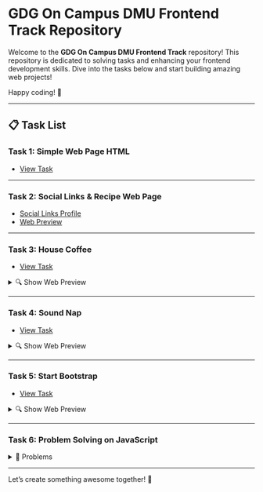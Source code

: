 # GDG On Campus DMU Frontend Track Repository

Welcome to the **GDG On Campus DMU Frontend Track** repository! This repository is dedicated to solving tasks and enhancing your frontend development skills. Dive into the tasks below and start building amazing web projects!

Happy coding! 🚀

---

## 📋 Task List

### Task 1: Simple Web Page HTML

- [View Task](Tasks/T1/)

---

### Task 2: Social Links & Recipe Web Page

- [Social Links Profile](Tasks/T2/Social-Links-Profile/)
- [Web Preview](Tasks/T2/Recipe-Page/)

---

### Task 3: House Coffee

- [View Task](Tasks/T3/)
<details>
  <summary>🔍 Show Web Preview</summary>
  <img src="Tasks/T3/Web_photo.png" alt="Web Preview">
</details>

---

### Task 4: Sound Nap

- [View Task](Tasks/T4/)
<details>
  <summary>🔍 Show Web Preview</summary>
  <img src="Tasks/T4/Overveiw.jpeg" alt="Web Preview">
</details>

---

### Task 5: Start Bootstrap

- [View Task](Tasks/T5/)
<details>
  <summary>🔍 Show Web Preview</summary>
  <img src="Tasks/T5/assets/Preview.jpeg" alt="Web Preview">
</details>

---

### Task 6: Problem Solving on JavaScript

<details>
  <summary>🧩 Problems</summary>
  <ol>
    <li><a href="https://leetcode.com/problems/to-be-or-not-to-be/?envType=study-plan-v2&envId=30-days-of-javascript">To Be OR Not To Be</a></li>
    <li><a href="https://leetcode.com/problems/counter-ii/?envType=study-plan-v2&envId=30-days-of-javascript">Counter</a></li>
    <li><a href="https://leetcode.com/problems/remove-duplicates-from-sorted-array/?envType=study-plan-v2&envId=top-interview-150">Remove Duplicates</a></li>
    <li><a href="https://leetcode.com/problems/best-time-to-buy-and-sell-stock/?envType=study-plan-v2&envId=top-interview-150">Best Time To Buy & Sell Stock</a></li>
    <li><a href="https://leetcode.com/problems/majority-element/?envType=study-plan-v2&envId=top-interview-150">Majority Element</a></li>
  </ol>
</details>

---

Let’s create something awesome together! 🌟

